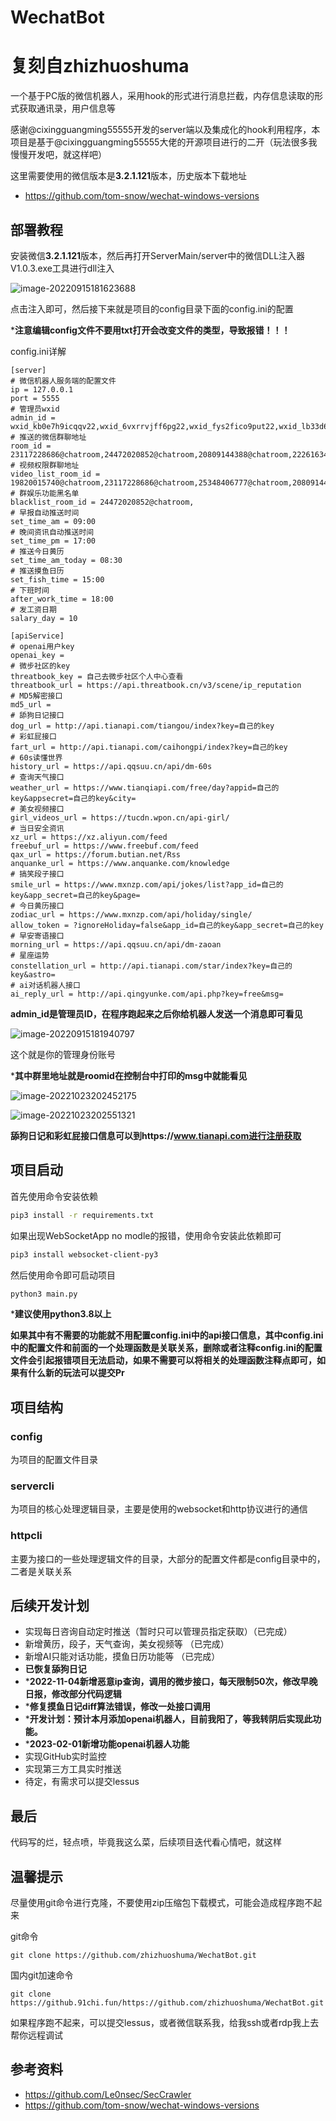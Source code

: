 # WechatBot
# 复刻自zhizhuoshuma

一个基于PC版的微信机器人，采用hook的形式进行消息拦截，内存信息读取的形式获取通讯录，用户信息等

感谢@cixingguangming55555开发的server端以及集成化的hook利用程序，本项目是基于@cixingguangming55555大佬的开源项目进行的二开（玩法很多我慢慢开发吧，就这样吧）

这里需要使用的微信版本是**3.2.1.121**版本，历史版本下载地址

- https://github.com/tom-snow/wechat-windows-versions

## 部署教程

安装微信**3.2.1.121**版本，然后再打开ServerMain/server中的微信DLL注入器V1.0.3.exe工具进行dll注入

![image-20220915181623688](images/image-20220915181623688.png) 

点击注入即可，然后接下来就是项目的config目录下面的config.ini的配置

***注意编辑config文件不要用txt打开会改变文件的类型，导致报错！！！**

config.ini详解

```
[server]
# 微信机器人服务端的配置文件
ip = 127.0.0.1
port = 5555
# 管理员wxid
admin_id = wxid_kb0e7h9icqqv22,wxid_6vxrrvjff6pg22,wxid_fys2fico9put22,wxid_lb33d6uyarmv22,
# 推送的微信群聊地址
room_id = 23117228686@chatroom,24472020852@chatroom,20809144388@chatroom,22261634025@chatroom,22868513156@chatroom,25348406777@chatroom,22108828312@chatroom,24749035253@chatroom,19752248739@chatroom,24303327388@chatroom,25455028831@chatroom
# 视频权限群聊地址
video_list_room_id = 19820015740@chatroom,23117228686@chatroom,25348406777@chatroom,20809144388@chatroom,25142607072@chatroom,39218917883@chatroom,24749035253@chatroom,19752248739@chatroom
# 群娱乐功能黑名单
blacklist_room_id = 24472020852@chatroom,
# 早报自动推送时间
set_time_am = 09:00
# 晚间资讯自动推送时间
set_time_pm = 17:00
# 推送今日黄历
set_time_am_today = 08:30
# 推送摸鱼日历
set_fish_time = 15:00
# 下班时间
after_work_time = 18:00
# 发工资日期
salary_day = 10

[apiService]
# openai用户key
openai_key = 
# 微步社区的key
threatbook_key = 自己去微步社区个人中心查看
threatbook_url = https://api.threatbook.cn/v3/scene/ip_reputation
# MD5解密接口
md5_url = 
# 舔狗日记接口
dog_url = http://api.tianapi.com/tiangou/index?key=自己的key
# 彩虹屁接口
fart_url = http://api.tianapi.com/caihongpi/index?key=自己的key
# 60s读懂世界
history_url = https://api.qqsuu.cn/api/dm-60s
# 查询天气接口
weather_url = https://www.tianqiapi.com/free/day?appid=自己的key&appsecret=自己的key&city=
# 美女视频接口
girl_videos_url = https://tucdn.wpon.cn/api-girl/
# 当日安全资讯
xz_url = https://xz.aliyun.com/feed
freebuf_url = https://www.freebuf.com/feed
qax_url = https://forum.butian.net/Rss
anquanke_url = https://www.anquanke.com/knowledge
# 搞笑段子接口
smile_url = https://www.mxnzp.com/api/jokes/list?app_id=自己的key&app_secret=自己的key&page=
# 今日黄历接口
zodiac_url = https://www.mxnzp.com/api/holiday/single/
allow_token = ?ignoreHoliday=false&app_id=自己的key&app_secret=自己的key
# 早安寄语接口
morning_url = https://api.qqsuu.cn/api/dm-zaoan
# 星座运势
constellation_url = http://api.tianapi.com/star/index?key=自己的key&astro=
# ai对话机器人接口
ai_reply_url = http://api.qingyunke.com/api.php?key=free&msg=
```

**admin_id是管理员ID，在程序跑起来之后你给机器人发送一个消息即可看见**

![image-20220915181940797](images/image-20220915181940797.png) 

这个就是你的管理身份账号

***其中群里地址就是roomid在控制台中打印的msg中就能看见**

![image-20221023202452175](images/image-20221023202452175.png) 

![image-20221023202551321](images/image-20221023202551321.png) 

**舔狗日记和彩虹屁接口信息可以到https://www.tianapi.com进行注册获取**

## 项目启动

首先使用命令安装依赖

```bash
pip3 install -r requirements.txt
```

如果出现WebSocketApp no modle的报错，使用命令安装此依赖即可

```bash
pip3 install websocket-client-py3
```

然后使用命令即可启动项目

```bash
python3 main.py
```

***建议使用python3.8以上**

**如果其中有不需要的功能就不用配置config.ini中的api接口信息，其中config.ini中的配置文件和前面的一个处理函数是关联关系，删除或者注释config.ini的配置文件会引起报错项目无法启动，如果不需要可以将相关的处理函数注释点即可，如果有什么新的玩法可以提交Pr**

## 项目结构

### config

为项目的配置文件目录

### servercli

为项目的核心处理逻辑目录，主要是使用的websocket和http协议进行的通信

### httpcli

主要为接口的一些处理逻辑文件的目录，大部分的配置文件都是config目录中的，二者是关联关系

## 后续开发计划

- 实现每日咨询自动定时推送（暂时只可以管理员指定获取）（已完成）
- 新增黄历，段子，天气查询，美女视频等 （已完成）
- 新增AI只能对话功能，摸鱼日历功能等 （已完成）
- **已恢复舔狗日记**
- ***2022-11-04新增恶意ip查询，调用的微步接口，每天限制50次，修改早晚日报，修改部分代码逻辑**
- ***修复摸鱼日记diff算法错误，修改一处接口调用**
- ***开发计划：预计本月添加openai机器人，目前我阳了，等我转阴后实现此功能。**
- ***2023-02-01新增功能openai机器人功能**
- 实现GitHub实时监控
- 实现第三方工具实时推送
- 待定，有需求可以提交lessus

## 最后

代码写的烂，轻点喷，毕竟我这么菜，后续项目迭代看心情吧，就这样

## 温馨提示

尽量使用git命令进行克隆，不要使用zip压缩包下载模式，可能会造成程序跑不起来

git命令

```
git clone https://github.com/zhizhuoshuma/WechatBot.git
```

国内git加速命令

```
git clone https://github.91chi.fun/https://github.com/zhizhuoshuma/WechatBot.git
```

如果程序跑不起来，可以提交lessus，或者微信联系我，给我ssh或者rdp我上去帮你远程调试

## 参考资料

- https://github.com/Le0nsec/SecCrawler
- https://github.com/tom-snow/wechat-windows-versions
